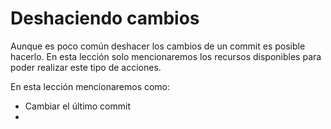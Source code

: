 # Deshaciendo cambios

Aunque es poco común deshacer los cambios de un commit es posible hacerlo. En esta lección solo mencionaremos los recursos disponibles para poder realizar este tipo de acciones.

En esta lección mencionaremos como:

 -  Cambiar el último commit
 - 



<!--stackedit_data:
eyJoaXN0b3J5IjpbMTc5NzQ4NzA0OV19
-->